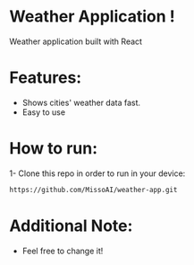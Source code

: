 # Weather Application !
Weather application built with React
# Features:
  * Shows cities' weather data fast.
  * Easy to use
# How to run:

1- Clone this repo in order to run in your device:
```bash 
https://github.com/MissoAI/weather-app.git
```

# Additional Note:
  * Feel free to change it!
